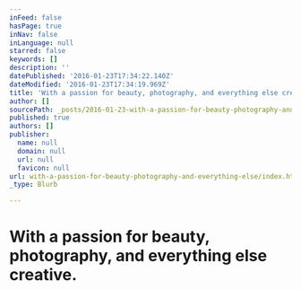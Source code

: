 ```yaml
---
inFeed: false
hasPage: true
inNav: false
inLanguage: null
starred: false
keywords: []
description: ''
datePublished: '2016-01-23T17:34:22.140Z'
dateModified: '2016-01-23T17:34:19.969Z'
title: 'With a passion for beauty, photography, and everything else creative.'
author: []
sourcePath: _posts/2016-01-23-with-a-passion-for-beauty-photography-and-everything-else.md
published: true
authors: []
publisher:
  name: null
  domain: null
  url: null
  favicon: null
url: with-a-passion-for-beauty-photography-and-everything-else/index.html
_type: Blurb

---
```

# With a passion for beauty, photography, and everything else creative.